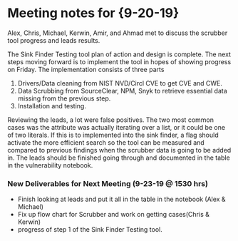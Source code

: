 # Meeting notes for {9-20-19}

Alex, Chris, Michael, Kerwin, Amir, and Ahmad met to discuss the scrubber tool progress and leads results.

The Sink Finder Testing tool plan of action and design is complete. The next steps moving forward is to implement the tool in hopes of showing progress on Friday. The implementation consists of three parts
1. Drivers/Data cleaning from NIST NVD/Circl CVE to get CVE and CWE.
2. Data Scrubbing from SourceClear, NPM, Snyk to retrieve essential data missing from the previous step.
3. Installation and testing.

Reviewing the leads, a lot were false positives. The two most common cases was the attribute was actually iterating over a list, or it could be one of two literals. If this is to implemented into the sink finder, a flag should activate the more efficient search so the tool can be measured and compared to previous findings when the scrubber data is going to be added in. The leads should be finished going through and documented in the table in the vulnerability notebook.

### New Deliverables for Next Meeting (9-23-19 @ 1530 hrs)

- Finish looking at leads and put it all in the table in the notebook (Alex & Michael)
- Fix up flow chart for Scrubber and work on getting cases(Chris & Kerwin)
- progress of step 1 of the Sink Finder Testing tool. 
